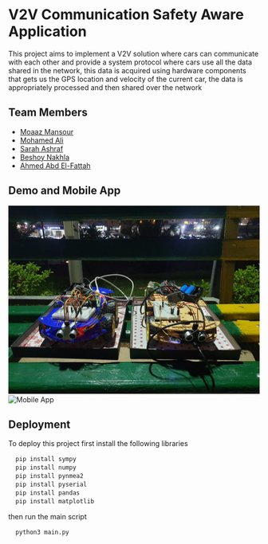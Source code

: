 
# V2V Communication Safety Aware Application

This project aims to implement a V2V solution where cars can communicate with each other and provide a system protocol where cars use all the data shared in the network, this data is acquired using hardware components that gets us the GPS location and velocity of the current car, the data is appropriately processed and then shared over the network


## Team Members

- [Moaaz Mansour](https://github.com/Mo3az99)
- [Mohamed Ali](https://github.com/Mhamed-ali)
- [Sarah Ashraf](https://github.com/sarahashraf200)
- [Beshoy Nakhla](https://github.com/notbesho)
- [Ahmed Abd El-Fattah](https://github.com/Fattaa7)

## Demo and Mobile App

![Demo](https://github.com/Mo3az99/Graduation-Project-V2V/blob/main/Images/Cars.jpeg)
![Mobile App](https://github.com/Mo3az99/Graduation-Project-V2V/tree/main/Images/Mobile_App.png?raw=true)

## Deployment

To deploy this project first install the following libraries

```bash
  pip install sympy
  pip install numpy
  pip install pynmea2
  pip install pyserial
  pip install pandas
  pip install matplotlib
```
then run the main script
```bash
  python3 main.py
```
